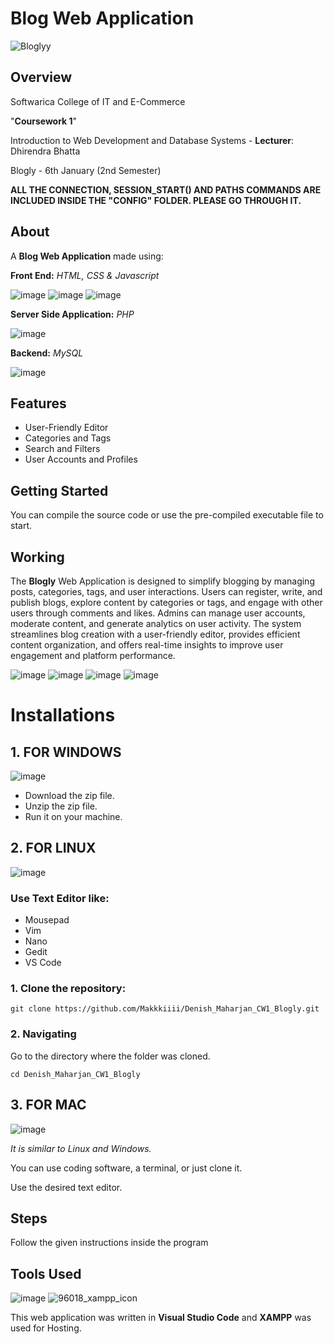 # Blog Web Application

![Bloglyy](https://github.com/user-attachments/assets/f7e03167-0278-4592-9957-ceee138d3cb6)

## Overview

Softwarica College of IT and E-Commerce

"**Coursework 1**"

Introduction to Web Development and Database Systems - **Lecturer**: Dhirendra Bhatta

Blogly - 6th January (2nd Semester)

**ALL THE CONNECTION, SESSION_START() AND PATHS COMMANDS ARE INCLUDED INSIDE THE "CONFIG" FOLDER. PLEASE GO THROUGH IT.**

## About

A **Blog Web Application** made using:

**Front End:** _HTML, CSS & Javascript_

![image](https://github.com/user-attachments/assets/c0b81a69-447c-4001-a5d4-d25fe4344eb4) ![image](https://github.com/user-attachments/assets/41e511e1-1b87-4e5d-8fd6-ff1300532c25) ![image](https://github.com/user-attachments/assets/a7c875ba-aac5-48fd-beb6-c6e8fee40cd4)

**Server Side Application:** _PHP_

![image](https://github.com/user-attachments/assets/178d2913-e9cd-4669-8dc2-90cd15e5285d)

**Backend:** _MySQL_

![image](https://github.com/user-attachments/assets/ccfc349e-b9ad-4f1e-b941-13f1f196450e)

## Features

- User-Friendly Editor
- Categories and Tags
- Search and Filters
- User Accounts and Profiles

## Getting Started

You can compile the source code or use the pre-compiled executable file to start.

## Working

The **Blogly** Web Application is designed to simplify blogging by managing posts, categories, tags, and user interactions. Users can register, write, and publish blogs, explore content by categories or tags, and engage with other users through comments and likes. Admins can manage user accounts, moderate content, and generate analytics on user activity. The system streamlines blog creation with a user-friendly editor, provides efficient content organization, and offers real-time insights to improve user engagement and platform performance.

![image](https://github.com/user-attachments/assets/dc46eeac-6b37-4156-9d4f-17889caa8b7e) ![image](https://github.com/user-attachments/assets/a65164e7-1a36-43a4-aca9-da8c16ec6f56) ![image](https://github.com/user-attachments/assets/c3ef27f3-38ed-40f1-9fb7-510652aaac3d) ![image](https://github.com/user-attachments/assets/f0e32df5-00c8-4bdc-8f64-8abcc46d18b5)

# Installations

## 1. FOR WINDOWS

![image](https://github.com/Makkkiiii/Password-Generator/assets/148240694/8d509ad9-1d1a-467b-89d0-7d479f42d2d4)

- Download the zip file.
- Unzip the zip file.
- Run it on your machine.

## 2. FOR LINUX

![image](https://github.com/Makkkiiii/Password-Generator/assets/148240694/87344c86-3469-437f-a53f-cae2531541f8)

### Use **Text Editor** like:

- Mousepad
- Vim
- Nano
- Gedit
- VS Code

### 1. Clone the repository:

```
git clone https://github.com/Makkkiiii/Denish_Maharjan_CW1_Blogly.git
```

### 2. Navigating

Go to the directory where the folder was cloned.

```
cd Denish_Maharjan_CW1_Blogly
```

## 3. FOR MAC

![image](https://github.com/Makkkiiii/Password-Generator/assets/148240694/1c970412-db98-4f30-a1bf-b87ae00f8ce3)

_It is similar to Linux and Windows._

You can use coding software, a terminal, or just clone it.

Use the desired text editor.

## Steps

Follow the given instructions inside the program

## Tools Used

![image](https://github.com/Makkkiiii/Password-Generator/assets/148240694/cb19d6e4-0c03-4c73-839a-b5f126ceaa7c) ![96018_xampp_icon](https://github.com/user-attachments/assets/9aa8bacd-09d3-499c-9a61-e1c5a950ba4a)

This web application was written in **Visual Studio Code** and **XAMPP** was used for Hosting.

